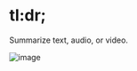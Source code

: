 # tl:dr;

Summarize text, audio, or video.

![image](https://github.com/mikemklee/tldr/assets/17537040/ccfd9477-cf82-40a9-bf57-e12ca9424a4f)
